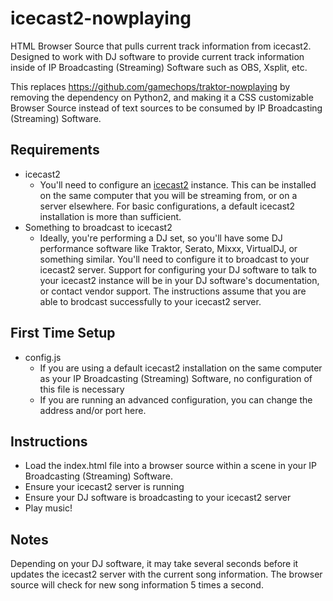 # icecast2-nowplaying
HTML Browser Source that pulls current track information from icecast2. Designed to work with DJ software to provide current track information inside of IP Broadcasting (Streaming) Software such as OBS, Xsplit, etc.

This replaces https://github.com/gamechops/traktor-nowplaying by removing the dependency on Python2, and making it a CSS customizable Browser Source instead of text sources to be consumed by IP Broadcasting (Streaming) Software. 

## Requirements
* icecast2 
    * You'll need to configure an [icecast2](http://icecast.org/) instance. This can be installed on the same computer that you will be streaming from, or on a server elsewhere.  For basic configurations, a default icecast2 installation is more than sufficient. 
* Something to broadcast to icecast2
    * Ideally, you're performing a DJ set, so you'll have some DJ performance software like Traktor, Serato, Mixxx, VirtualDJ, or something similar.  You'll need to configure it to broadcast to your icecast2 server.  Support for configuring your DJ software to talk to your icecast2 instance will be in your DJ software's documentation, or contact vendor support.  The instructions assume that you are able to brodcast successfully to your icecast2 server.  

## First Time Setup
* config.js
    * If you are using a default icecast2 installation on the same computer as your IP Broadcasting (Streaming) Software, no configuration of this file is necessary
    * If you are running an advanced configuration, you can change the address and/or port here.  

## Instructions
* Load the index.html file into a browser source within a scene in your IP Broadcasting (Streaming) Software. 
* Ensure your icecast2 server is running
* Ensure your DJ software is broadcasting to your icecast2 server
* Play music!

## Notes
Depending on your DJ software, it may take several seconds before it updates the icecast2 server with the current song information.  The browser source will check for new song information 5 times a second. 

